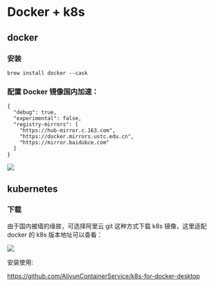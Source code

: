 #  Docker + k8s

## docker

### 安装

```shell
brew install docker --cask
```

### 配置 Docker 镜像国内加速：

```config
{
  "debug": true,
  "experimental": false,
  "registry-mirrors": [
    "https://hub-mirror.c.163.com",
    "https://docker.mirrors.ustc.edu.cn",
    "https://mirror.baidubce.com"
  ]
}
```

![](https://img-blog.csdnimg.cn/20200525170253512.png?x-oss-process=image/watermark,type_ZmFuZ3poZW5naGVpdGk,shadow_10,text_aHR0cHM6Ly9ibG9nLmNzZG4ubmV0L2Fkc29uMTk4Nw==,size_16,color_FFFFFF,t_70)

## kubernetes

### 下载

由于国内被墙的缘故，可选择阿里云 git 这种方式下载 k8s 镜像，这里适配 docker 的 k8s 版本地址可以查看：

![](https://img-blog.csdnimg.cn/20200525170803395.png?x-oss-process=image/watermark,type_ZmFuZ3poZW5naGVpdGk,shadow_10,text_aHR0cHM6Ly9ibG9nLmNzZG4ubmV0L2Fkc29uMTk4Nw==,size_16,color_FFFFFF,t_70)

安装使用:

https://github.com/AliyunContainerService/k8s-for-docker-desktop